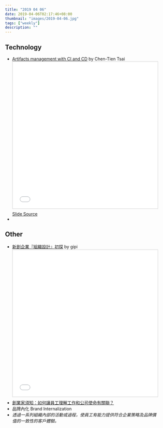 ```yaml
---
title: "2019 04 06"
date: 2019-04-06T02:17:46+08:00
thumbnail: "images/2019-04-06.jpg"
tags: ["weekly"]
description: ""
---
```


## Technology

* [Artifacts management with CI and CD](https://www.slideshare.net/chentientsai/artifacts-management-with-ci-and-cd) by  Chen-Tien Tsai <br /><iframe src="//www.slideshare.net/slideshow/embed_code/key/K9eHjzqd8ym0ru" width="595" height="485" frameborder="0" marginwidth="0" marginheight="0" scrolling="no" style="border:1px solid #CCC; border-width:1px; margin-bottom:5px; max-width: 100%;" allowfullscreen> </iframe><br />[Slide Source](https://onedrive.live.com/view.aspx?resid=858DC128A37DBEBA!37238&ithint=file%2cpptx&authkey=!AEH4EQvy64oOpew)
* 

## Other

* [新創企業『組織設計』初探](https://www.slideshare.net/shufanyu/ss-78197809) by gipi <br /><iframe src="//www.slideshare.net/slideshow/embed_code/key/62kwvPFxe6no2D" width="595" height="485" frameborder="0" marginwidth="0" marginheight="0" scrolling="no" style="border:1px solid #CCC; border-width:1px; margin-bottom:5px; max-width: 100%;" allowfullscreen> </iframe>
* [創業家須知：如何讓員工理解工作和公司使命有關聯？](https://meet.bnext.com.tw/articles/view/44660)
* 品牌內化 Brand Internalization
 * *透過一系列組織內部的活動或過程，使員工有能力提供符合企業策略及品牌價值的一致性的客戶體驗。*

